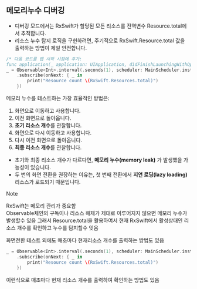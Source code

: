 ## 메모리누수 디버깅
- 디버깅 모드에서는 RxSwift가 할당된 모든 리소스를 전역변수 Resource.total에서 추적합니다.
- 리소스 누수 탐지 로직을 구현하려면, 주기적으로 RxSwift.Resource.total 값을 출력하는 방법이 제일 안전합니다.

```swift
/* 다음 코드를 앱 시작 시점에 추가:
func application(_ application: UIApplication, didFinishLaunchingWithOptions launchOptions: [UIApplicationLaunchOptionsKey : Any]? = nil) */
_ = Observable<Int>.interval(.seconds(1), scheduler: MainScheduler.instance)
    .subscribe(onNext: { _ in
        print("Resource count \(RxSwift.Resources.total)")
    })
```
메모리 누수를 테스트하는 가장 효율적인 방법은:

1. 화면으로 이동하고 사용합니다.
2. 이전 화면으로 돌아옵니다.
3. **초기 리소스 개수**를 관찰합니다.
4. 화면으로 다시 이동하고 사용합니다.
5. 다시 이전 화면으로 돌아옵니다.
6. **최종 리소스 개수**를 관찰합니다.

- 초기와 최종 리소스 개수가 다르다면, **메모리 누수(memory leak)** 가 발생했을 가능성이 있습니다.
- 두 번의 화면 전환을 권장하는 이유는, 첫 번째 전환에서 **지연 로딩(lazy loading)** 리소스가 로드되기 때문입니다.

> [!NOTE]
> RxSwift는 메모리 관리가 중요함  
> Observable체인의 구독이나 리소스 해제가 제대로 이루어지지 않으면 메모리 누수가 발생할수 있음
> 그래서 Resource.total을 활용하여서 현재 RxSwift에서 활성상태인 리소스 개수를 확인하고 누수를 탐지할수 잇음

화면전환 테스트 외에도 매초마다 현재리소스 개수를 출력하는 방법도 있음 
```swift
_ = Observable<Int>.interval(.seconds(1), scheduler: MainScheduler.instance)
    .subscribe(onNext: { _ in
        print("Resource count \(RxSwift.Resources.total)")
    })
```
이런식으로 매초마다 현재 리소스 개수를 출력하여 확인하는 방법도 있음 

